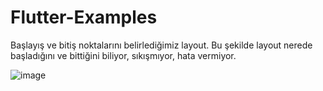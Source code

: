# Flutter-Examples
 Başlayış ve bitiş noktalarını belirlediğimiz layout. Bu şekilde layout nerede başladığını ve bittiğini biliyor, sıkışmıyor, hata vermiyor.
 
![image](https://user-images.githubusercontent.com/49613812/179234929-92ca001a-4019-4294-a968-f79dbfeab0c1.png)
